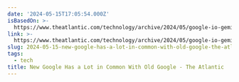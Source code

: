 ```yaml
---
date: '2024-05-15T17:05:54.000Z'
isBasedOn: >-
  https://www.theatlantic.com/technology/archive/2024/05/google-io-gemini-learnlm/678379/
link: >-
  https://www.theatlantic.com/technology/archive/2024/05/google-io-gemini-learnlm/678379/
slug: 2024-05-15-new-google-has-a-lot-in-common-with-old-google-the-atlantic
tags:
  - tech
title: New Google Has a Lot in Common With Old Google - The Atlantic
---
```

 
